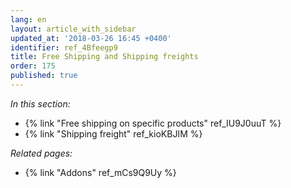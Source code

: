 ```yaml
---
lang: en
layout: article_with_sidebar
updated_at: '2018-03-26 16:45 +0400'
identifier: ref_4Bfeegp9
title: Free Shipping and Shipping freights
order: 175
published: true
---
```

_In this section:_

   * {% link "Free shipping on specific products" ref_IU9J0uuT %}
   * {% link "Shipping freight" ref_kioKBJIM %}

_Related pages:_
   
   * {% link "Addons" ref_mCs9Q9Uy %}
